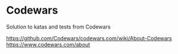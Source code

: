 # Codewars
Solution to katas and tests from Codewars

https://github.com/Codewars/codewars.com/wiki/About-Codewars
https://www.codewars.com/about
